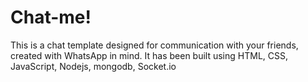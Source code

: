 # Chat-me!
This is a chat template designed for communication with your friends, created with WhatsApp in mind. It has been built using HTML, CSS, JavaScript, Nodejs, mongodb, Socket.io
